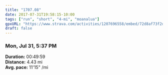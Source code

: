 ```yaml
---
title: "1707.08"
date: 2017-07-31T19:58:15-10:00
tags: ["run", "short", "4-mi", "moanalua"]
gpxURL: "https://www.strava.com/activities/1207696558/embed/72d8af73f2d0f62a41c70ecc53efbda77cbc05b6"
draft: false
---
```


### Mon, Jul 31, 5:37 PM

**Duration:** 00:49:59  
**Distance:** 4.43 mi  
**Avg. pace:** 11'15" /mi
